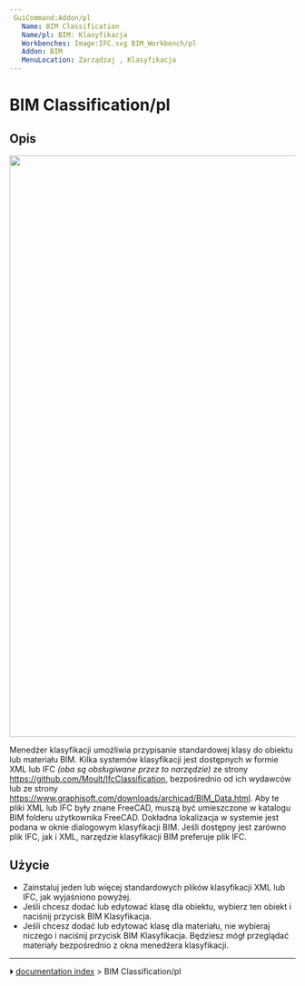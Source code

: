 ```yaml
---
 GuiCommand:Addon/pl
   Name: BIM Classification
   Name/pl: BIM: Klasyfikacja
   Workbenches: Image:IFC.svg BIM_Workbench/pl
   Addon: BIM
   MenuLocation: Zarządzaj , Klasyfikacja
---
```


# BIM Classification/pl



## Opis

<img alt="" src=images/BIM_classification_screenshot.png  style="width:1024px;">

Menedżer klasyfikacji umożliwia przypisanie standardowej klasy do obiektu lub materiału BIM. Kilka systemów klasyfikacji jest dostępnych w formie XML lub IFC *(oba są obsługiwane przez to narzędzie)* ze strony <https://github.com/Moult/IfcClassification>, bezpośrednio od ich wydawców lub ze strony <https://www.graphisoft.com/downloads/archicad/BIM_Data.html>. Aby te pliki XML lub IFC były znane FreeCAD, muszą być umieszczone w katalogu BIM folderu użytkownika FreeCAD. Dokładna lokalizacja w systemie jest podana w oknie dialogowym klasyfikacji BIM. Jeśli dostępny jest zarówno plik IFC, jak i XML, narzędzie klasyfikacji BIM preferuje plik IFC.



## Użycie

-   Zainstaluj jeden lub więcej standardowych plików klasyfikacji XML lub IFC, jak wyjaśniono powyżej.
-   Jeśli chcesz dodać lub edytować klasę dla obiektu, wybierz ten obiekt i naciśnij przycisk BIM Klasyfikacja.
-   Jeśli chcesz dodać lub edytować klasę dla materiału, nie wybieraj niczego i naciśnij przycisk BIM Klasyfikacja. Będziesz mógł przeglądać materiały bezpośrednio z okna menedżera klasyfikacji.



---
⏵ [documentation index](../README.md) > BIM Classification/pl
